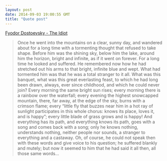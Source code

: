 ```yaml
---
layout: post
date: 2014-09-03 19:00:55 GMT
title: "Quote post"
---
```

<a href="http://www.amazon.in/gp/product/0375702245/ref=as_li_tl?ie=UTF8&camp=3626&creative=24822&creativeASIN=0375702245&linkCode=as2&tag=arpstum-21">Fyodor Dostoevsky - The Idiot</a><img src="http://ir-in.amazon-adsystem.com/e/ir?t=arpstum-21&l=as2&o=31&a=0375702245" width="1" height="1" border="0" alt="" style="border:none !important; margin:0px !important;" />

<blockquote>Once he went into the mountains on a clear, sunny day, and wandered about for a long time with a tormenting thought that refused to take shape. Before him was the shining sky, below him the lake, around him the horizon, bright and infinite, as if it went on forever. For a long time he looked and suffered. He remembered now how he had stretched out his arms to that bright, infinite blue and wept. What had tormented him was that he was a total stranger to it all. What was this banquet, what was this great everlasting feast, to which he had long been drawn, always, ever since childhood, and which he could never join? Every morning the same bright sun rises; every morning there is a rainbow over the waterfall; every evening the highest snowcapped mountain, there, far away, at the edge of the sky, burns with a crimson flame; every “little fly that buzzes near him in a hot ray of sunlight participates in this whole chorus: knows its place, loves it, and is happy”; every little blade of grass grows and is happy! And everything has its path, and everything knows its path, goes with a song and comes back with a song; only he knows nothing, understands nothing, neither people nor sounds, a stranger to everything and a castaway. Oh, of course, he could not speak then with these words and give voice to his question; he suffered blankly and mutely; but now it seemed to him that he had said it all then, all those same words…</blockquote>